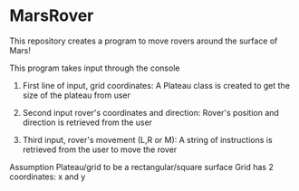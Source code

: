 # MarsRover
This repository creates a program to move rovers around the surface of Mars!

This program takes input through the console

1. First line of input, grid coordinates: A Plateau class is created to get the size of the plateau from user

2. Second input rover's coordinates and direction: Rover's position and direction is retrieved from the user

3. Third input, rover's movement (L,R or M): A string of instructions is retrieved from the user to move the rover 

Assumption
Plateau/grid to be a rectangular/square surface
Grid has 2 coordinates: x and y
